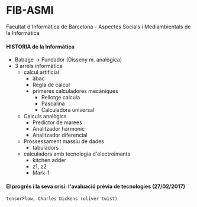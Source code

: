 # FIB-ASMI
Facultat d'Informàtica de Barcelona - Aspectes Socials i Mediambientals de la Informàtica

#### HISTORIA de la Informàtica ####

- Babage -> Fundador (Disseny m. analògica)
- 3 arrels informàtica
  - calcul artificial
    - àbac
    - Regla de calcul
    - primeres calculadores mecàniques
      - Rellotge calcula
      - Pascalina
      - Calculadora universal
  - Calculs analògics
    - Predictor de marees
    - Analitzador harmonic
    - Analitzador diferencial
  - Prossessament massiu de dades
    - tabuladors
  - calculadors amb tecnologia d'electroimants
    - kitchen adder
    - z1, z2
    - Mark-1

#### El progrés i la seva crisi: l'avaluació prèvia de tecnologies (27/02/2017) ####
    tensorFlow, Charles Dickens (oliver twist)
